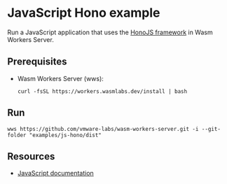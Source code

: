 # JavaScript Hono example

Run a JavaScript application that uses the [HonoJS framework](https://hono.dev/) in Wasm Workers Server.

## Prerequisites

* Wasm Workers Server (wws):

  ```shell-session
  curl -fsSL https://workers.wasmlabs.dev/install | bash
  ```

## Run

```shell-session
wws https://github.com/vmware-labs/wasm-workers-server.git -i --git-folder "examples/js-hono/dist"
```

## Resources

* [JavaScript documentation](https://workers.wasmlabs.dev/docs/languages/javascript)
